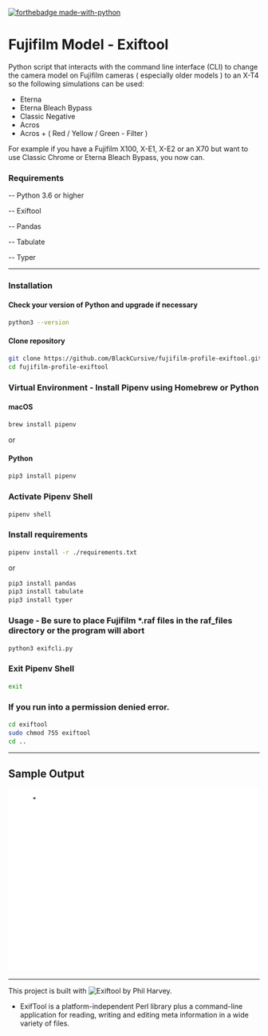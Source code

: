 
[![forthebadge made-with-python](http://ForTheBadge.com/images/badges/made-with-python.svg)](https://www.python.org/)
# Fujifilm Model - Exiftool

Python script that interacts with the command line interface (CLI) to change the camera model on Fujifilm cameras ( especially older models ) to an X-T4 so the following simulations can be used:
* Eterna
* Eterna Bleach Bypass
* Classic Negative
* Acros
* Acros + ( Red / Yellow / Green - Filter )

For example if you have a Fujifilm X100, X-E1, X-E2 or an X70 but want to use Classic Chrome or Eterna Bleach Bypass, you now can.

### Requirements
-- Python 3.6 or higher

-- Exiftool

-- Pandas

-- Tabulate

-- Typer

-------------
### Installation 
#### Check your version of Python and upgrade if necessary
```bash
python3 --version
```

#### Clone repository
```bash
git clone https://github.com/BlackCursive/fujifilm-profile-exiftool.git
cd fujifilm-profile-exiftool
```

### Virtual Environment - Install Pipenv using Homebrew or Python
#### macOS
```bash
brew install pipenv
```
or
#### Python
```bash
pip3 install pipenv
```

### Activate Pipenv Shell
```bash
pipenv shell
```

### Install requirements
```bash
pipenv install -r ./requirements.txt
```
or
```bash
pip3 install pandas
pip3 install tabulate
pip3 install typer
```

### Usage - Be sure to place Fujifilm *.raf files in the raf_files directory or the program will abort
```bash
python3 exifcli.py
```

### Exit Pipenv Shell
```bash
exit
```

### If you run into a permission denied error.
```bash
cd exiftool
sudo chmod 755 exiftool
cd ..
```
---------
## Sample Output
![ExifCli](https://github.com/BlackCursive/fujifilm-profile-exiftool/blob/main/exifcli.gif)


-----
This project is built with ![Exiftool](https://github.com/exiftool) by Phil Harvey.
- ExifTool is a platform-independent Perl library plus a command-line application for reading, writing and editing meta information in a wide variety of files.

